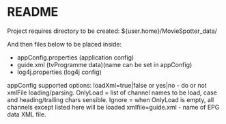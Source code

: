 # README

Project requires directory to be created:
${user.home}/MovieSpotter_data/

And then files below to be placed inside:
- appConfig.properties (application config)
- guide.xml (tvProgramme data)(name can be set in appConfig)
- log4j.properties (log4j config)

appConfig supported options:
loadXml=true|false or yes|no - do or not xmlFile loading/parsing.
OnlyLoad = list of channel names to be load, case and heading/trailing chars sensible.
Ignore = when OnlyLoad is empty, all channels except listed here will be loaded
xmlfile=guide.xml - name of EPG data XML file. 



